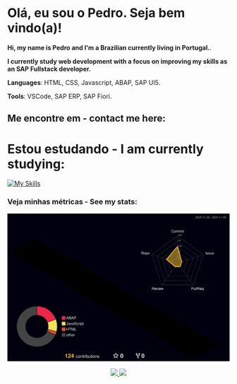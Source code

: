 # Olá, eu sou o Pedro. Seja bem vindo(a)!

<p align="left"> 
   <strong> Hi, my name is Pedro and I'm a Brazilian currently living in Portugal.</strong>.<br>
   <p> 
   <strong>I currently study web development with a focus on improving my skills as an SAP Fullstack developer.</strong>
   <p>
</p>

<p align="left">
  <strong>Languages</strong>: HTML, CSS, Javascript, ABAP, SAP UI5.
</p>

<p align="left">
  <strong>Tools</strong>: VSCode, SAP ERP, SAP Fiori.
</p>

## Me encontre em - contact me here: 
# Estou estudando - I am currently studying:
[![My Skills](https://skillicons.dev/icons?i=js,html,css,nodejs)](https://skillicons.dev)

### Veja minhas métricas - See my stats:
![](./profile-3d-contrib/profile-night-rainbow.svg)


<div align="center">
<a href="https://github.com/rp-honorato">
<img loading="lazy" height="180em" src="https://github-readme-stats.vercel.app/api/top-langs/?username=rp-honorato&layout=compact&langs_count=7&theme=nightowl"/>
<img loading="lazy" height="180em" src="https://github-readme-stats.vercel.app/api?username=rp-honorato&show_icons=true&theme=nightowl&include_all_commits=true&count_private=true"/>
</div>


